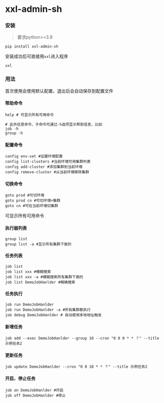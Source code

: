 # xxl-admin-sh
### 安装

> 要求python>=3.9

```shell
pip install xxl-admin-sh
```

安装成功后可直接用`xxl`进入程序

```shell
xxl
```


### 用法

首次使用会使用默认配置，退出后会自动保存到配置文件

#### 帮助命令

```shell
help # 可显示所有可用命令

# 此外任意命令、子命令可通过-h选项显示帮助信息，比如
job -h
group -h
```


#### 配置命令

```shell
config env-set #设置环境配置
config list-clusters #当前环境可用集群列表
config add-cluster #添加集群到当前环境
config remove-cluster #从当前环境移除集群
```

#### 切换命令

```shell
goto prod #可切环境
goto prod cn #可切环境+集群
goto cn #可在当前环境切集群
```

可显示所有可用命令

#### 执行器列表

```shell
group list
group list -a #显示所有集群下面的
```

#### 任务列表

```shell
job list
job list xxx #模糊搜索
job list xxx -a #模糊搜索所有集群下面的
job list DemoJobHanlder #精确搜索
```


#### 任务执行

```shell
job run DemoJobHanlder
job run DemoJobHanlder -a #所有集群都执行
job debug DemoJobHanlder # 自动使用本地地址触发
```

#### 新增任务

```shell
job add --exec DemoJobHanlder --group 10 --cron "0 0 0 * * ？" --title 示例任务2

```

#### 更新任务

```shell
job update DemoJobHanlder --cron "0 0 10 * * ？" --title 示例任务2
```

#### 开启、停止任务

```shell
job on DemoJobHanlder #开启
job off DemoJobHanlder #停止
```
